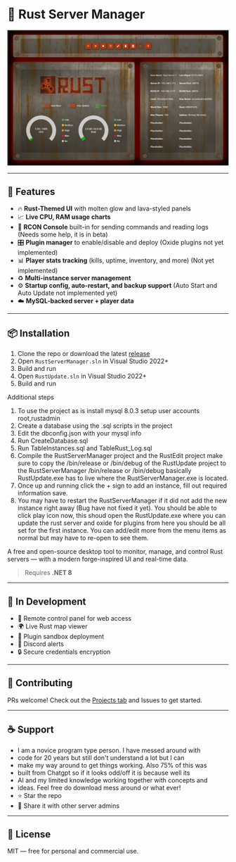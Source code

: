 # 🔧 Rust Server Manager
![Preview](RustServerManager/preview.png)

---

## 🚀 Features

- 🔥 **Rust-Themed UI** with molten glow and lava-styled panels
- 📈 **Live CPU, RAM usage charts**
- 💬 **RCON Console** built-in for sending commands and reading logs (Needs some help, it is in beta)
- 🎛️ **Plugin manager** to enable/disable and deploy (Oxide plugins not yet implemented)
- 📊 **Player stats tracking** (kills, uptime, inventory, and more) (Not yet implemented)
- ♻️ **Multi-instance server management**
- ⚙️ **Startup config, auto-restart, and backup support** (Auto Start and Auto Update not implemented yet)
- ☁️ **MySQL-backed server + player data**

---

## 📦 Installation

1. Clone the repo or download the latest [release](https://github.com/remathes/RustServerManager/releases)
2. Open `RustServerManager.sln` in Visual Studio 2022+
3. Build and run
4. Open `RustUpdate.sln` in Visual Studio 2022+
5. Build and run

Additional steps
1. To use the project as is install mysql 8.0.3 setup user accounts root,rustadmin
2. Create a database using the .sql scripts in the project
3. Edit the dbconfig.json with your mysql info
4. Run CreateDatabase.sql
5. Run TableInstances.sql and TableRust_Log.sql
6. Compile the RustServerManager project and the RustEdit project make sure to copy the /bin/release or /bin/debug
of the RustUpdate project to the RustServerManager /bin/release or /bin/debug basically RustUpdate.exe has to live where the RustServerManager.exe
is located.
7. Once up and running click the + sign to add an instance, fill out required information save.
8. You may have to restart the RustServerManager if it did not add the new instance right away (Bug have not fixed it yet). You should
be able to click play icon now, this shoud open the RustUpdate.exe where you can update the rust server and oxide for plugins from here you
should be all set for the first instance. You can add/edit more from the menu items as normal but may have to re-open to see them.

A free and open-source desktop tool to monitor, manage, and control Rust servers — with a modern forge-inspired UI and real-time data.

> Requires **.NET 8**

---

## 🧪 In Development

- 🔄 Remote control panel for web access
- 🌍 Live Rust map viewer
- 🎯 Plugin sandbox deployment
- 🔔 Discord alerts
- 🔒 Secure credentials encryption

---

## 🤝 Contributing

PRs welcome! Check out the [Projects tab](https://github.com/remathes/RustServerManager/projects) and Issues to get started.

---

## ☕ Support
- I am a novice program type person. I have messed around with
- code for 20 years but still don't understand a lot but I can
- make my way around to get things working. Also 75% of this was
- built from Chatgpt so if it looks odd/off it is because well its
- AI and my limited knowledge working together with concepts and
- ideas. Feel free do download mess around or what ever!
- ⭐ Star the repo
- 💬 Share it with other server admins

---

## 📜 License

MIT — free for personal and commercial use.
